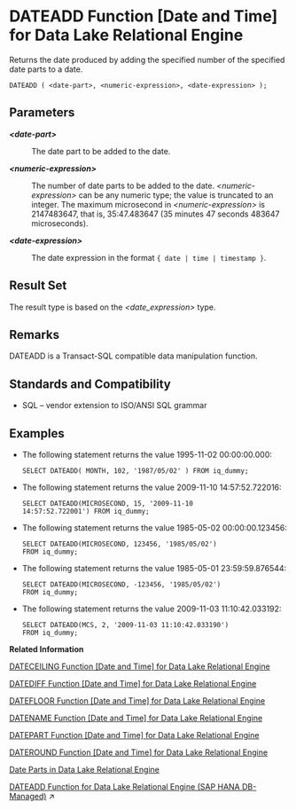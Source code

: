 <!-- loioa5449deb84f210159a75e748a099539f -->

# DATEADD Function \[Date and Time\] for Data Lake Relational Engine

Returns the date produced by adding the specified number of the specified date parts to a date.



```
DATEADD ( <date-part>, <numeric-expression>, <date-expression> );
```



<a name="loioa5449deb84f210159a75e748a099539f__DATEADD_parm1"/>

## Parameters


<dl>
<dt><b>

*<date-part\>*

</b></dt>
<dd>

The date part to be added to the date.



</dd><dt><b>

*<numeric-expression\>*

</b></dt>
<dd>

The number of date parts to be added to the date. *<numeric-expression\>* can be any numeric type; the value is truncated to an integer. The maximum microsecond in *<numeric-expression\>* is 2147483647, that is, 35:47.483647 \(35 minutes 47 seconds 483647 microseconds\).



</dd><dt><b>

*<date-expression\>*

</b></dt>
<dd>

The date expression in the format `{ date | time | timestamp }`.



</dd>
</dl>



<a name="loioa5449deb84f210159a75e748a099539f__DATEADD_retunrs1"/>

## Result Set

The result type is based on the *<date\_expression\>* type.



<a name="loioa5449deb84f210159a75e748a099539f__DATEADD_remarks1"/>

## Remarks

DATEADD is a Transact-SQL compatible data manipulation function.



<a name="loioa5449deb84f210159a75e748a099539f__DATEADD_standards1"/>

## Standards and Compatibility

-   SQL – vendor extension to ISO/ANSI SQL grammar



<a name="loioa5449deb84f210159a75e748a099539f__DATEADD_examles1"/>

## Examples

-   The following statement returns the value 1995-11-02 00:00:00.000:

    ```
    SELECT DATEADD( MONTH, 102, '1987/05/02' ) FROM iq_dummy;
    ```

-   The following statement returns the value 2009-11-10 14:57:52.722016:

    ```
    SELECT DATEADD(MICROSECOND, 15, '2009-11-10
    14:57:52.722001') FROM iq_dummy;
    ```

-   The following statement returns the value 1985-05-02 00:00:00.123456:

    ```
    SELECT DATEADD(MICROSECOND, 123456, '1985/05/02')
    FROM iq_dummy;
    ```

-   The following statement returns the value 1985-05-01 23:59:59.876544:

    ```
    SELECT DATEADD(MICROSECOND, -123456, '1985/05/02')
    FROM iq_dummy;
    ```

-   The following statement returns the value 2009-11-03 11:10:42.033192:

    ```
    SELECT DATEADD(MCS, 2, '2009-11-03 11:10:42.033190')
    FROM iq_dummy;
    ```


**Related Information**  


[DATECEILING Function \[Date and Time\] for Data Lake Relational Engine](dateceiling-function-date-and-time-for-data-lake-relational-engine-a545210.md "Calculates a new date, time, or datetime value by increasing the provided value up to the nearest larger value of the specified granularity.")

[DATEDIFF Function \[Date and Time\] for Data Lake Relational Engine](datediff-function-date-and-time-for-data-lake-relational-engine-a545a63.md "Returns the interval between two dates.")

[DATEFLOOR Function \[Date and Time\] for Data Lake Relational Engine](datefloor-function-date-and-time-for-data-lake-relational-engine-a5462b6.md "Calculates a new date, time, or datetime value by reducing the provided value down to the nearest lower value of the specified multiple with the specified granularity.")

[DATENAME Function \[Date and Time\] for Data Lake Relational Engine](datename-function-date-and-time-for-data-lake-relational-engine-a5472b7.md "Returns the name of the specified part (such as the month “June”) of a date/time value, as a character string.")

[DATEPART Function \[Date and Time\] for Data Lake Relational Engine](datepart-function-date-and-time-for-data-lake-relational-engine-a547b06.md "Returns an integer value for the specified part of a date/time value.")

[DATEROUND Function \[Date and Time\] for Data Lake Relational Engine](dateround-function-date-and-time-for-data-lake-relational-engine-a5483a3.md "Calculates a new date, time, or datetime value by rounding the provided value up or down to the nearest multiple of the specified value with the specified granularity.")

[Date Parts in Data Lake Relational Engine](date-parts-in-data-lake-relational-engine-a52b8dd.md "Many of the date functions use dates built from date parts.")

[DATEADD Function for Data Lake Relational Engine (SAP HANA DB-Managed)](https://help.sap.com/viewer/a898e08b84f21015969fa437e89860c8/2023_4_QRC/en-US/202015428c2c49239a2aec8d572a0613.html "Returns the date produced by adding the specified number of the specified date parts to a date.") :arrow_upper_right:

